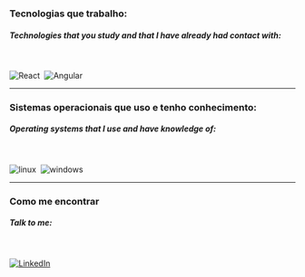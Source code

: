 ### Tecnologias que trabalho:
##### Technologies that you study and that I have already had contact with:

<br>

![React](https://img.shields.io/badge/React-20232A?style=for-the-badge&logo=react&logoColor=61DAFB)&nbsp;
![Angular](https://img.shields.io/badge/Angular-DD0031?style=for-the-badge&logo=angular&logoColor=white)&nbsp;

<hr> 

### Sistemas operacionais que uso e tenho conhecimento: 
##### Operating systems that I use and have knowledge of: 

<br>

![linux](https://img.shields.io/badge/Linux-FCC624?style=for-the-badge&logo=linux&logoColor=black)&nbsp;
![windows](https://img.shields.io/badge/windows-092E20?style=for-the-badge&logo=windows&logoColor=white&labelColor=0D1117)&nbsp;

<hr>

### Como me encontrar 
##### Talk to me:

<br>

[![LinkedIn](https://img.shields.io/badge/LinkedIn-0077B5?style=for-the-badge&logo=linkedin&logoColor=white)](https://www.linkedin.com/in/vitor-gabriel-09a924179/)


